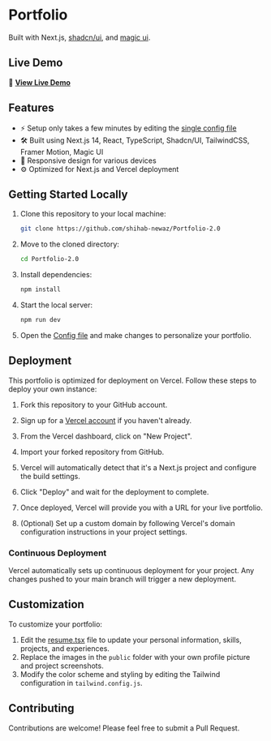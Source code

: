 # Portfolio

Built with Next.js, [shadcn/ui](https://ui.shadcn.com/), and [magic ui](https://magicui.design/).

## Live Demo

🚀 **[View Live Demo](https://shihab-newaz-portfolio.vercel.app/)**

## Features

- ⚡ Setup only takes a few minutes by editing the [single config file](./src/data/resume.tsx)
- 🛠️ Built using Next.js 14, React, TypeScript, Shadcn/UI, TailwindCSS, Framer Motion, Magic UI
- 📱 Responsive design for various devices
- ⚙️ Optimized for Next.js and Vercel deployment

## Getting Started Locally

1. Clone this repository to your local machine:

   ```bash
   git clone https://github.com/shihab-newaz/Portfolio-2.0
   ```

2. Move to the cloned directory:

   ```bash
   cd Portfolio-2.0
   ```

3. Install dependencies:

   ```bash
   npm install
   ```

4. Start the local server:

   ```bash
   npm run dev
   ```

5. Open the [Config file](./src/data/resume.tsx) and make changes to personalize your portfolio.

## Deployment

This portfolio is optimized for deployment on Vercel. Follow these steps to deploy your own instance:

1. Fork this repository to your GitHub account.

2. Sign up for a [Vercel account](https://vercel.com/signup) if you haven't already.

3. From the Vercel dashboard, click on "New Project".

4. Import your forked repository from GitHub.

5. Vercel will automatically detect that it's a Next.js project and configure the build settings.

6. Click "Deploy" and wait for the deployment to complete.

7. Once deployed, Vercel will provide you with a URL for your live portfolio.

8. (Optional) Set up a custom domain by following Vercel's domain configuration instructions in your project settings.

### Continuous Deployment

Vercel automatically sets up continuous deployment for your project. Any changes pushed to your main branch will trigger a new deployment.

## Customization

To customize your portfolio:

1. Edit the [resume.tsx](./src/data/resume.tsx) file to update your personal information, skills, projects, and experiences.
2. Replace the images in the `public` folder with your own profile picture and project screenshots.
3. Modify the color scheme and styling by editing the Tailwind configuration in `tailwind.config.js`.

## Contributing

Contributions are welcome! Please feel free to submit a Pull Request.

